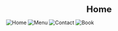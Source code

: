 <p align="center"><strong><span style="font-size:24px">Home</span></strong></p>

![Home](https://github.com/user-attachments/assets/0cfe60b9-9d56-43a0-9055-447329693fd0)
![Menu](https://github.com/user-attachments/assets/bdf316fe-1806-4faa-a026-dd69d3282ed3)
![Contact](https://github.com/user-attachments/assets/2c2ade0f-5ce2-4510-81ef-72e9820c6498)
![Book](https://github.com/user-attachments/assets/8203a8ba-c546-4dea-925e-1ed198585bdf)
